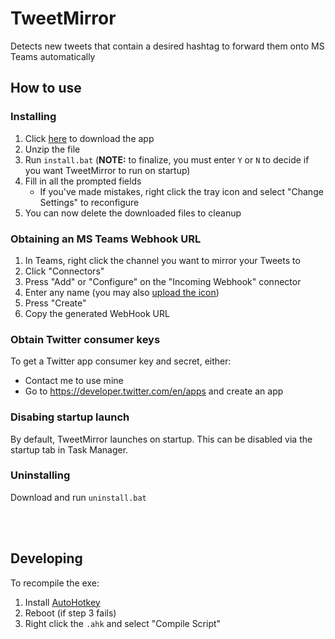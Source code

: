# TweetMirror
Detects new tweets that contain a desired hashtag to forward them onto MS Teams automatically


## How to use
### Installing
1. Click [here](../../archive/master.zip) to download the app
2. Unzip the file
3. Run `install.bat` (**NOTE:** to finalize, you must enter `Y` or `N` to decide if you want TweetMirror to run on startup)
4. Fill in all the prompted fields
	- If you've made mistakes, right click the tray icon and select "Change Settings" to reconfigure
4. You can now delete the downloaded files to cleanup

### Obtaining an MS Teams Webhook URL
1. In Teams, right click the channel you want to mirror your Tweets to
2. Click "Connectors"
3. Press "Add" or "Configure" on the "Incoming Webhook" connector
4. Enter any name (you may also [upload the icon](../../master/artwork/TweetMirror%20-%20Teams.png?raw=true))
5. Press "Create"
6. Copy the generated WebHook URL

### Obtain Twitter consumer keys
To get a Twitter app consumer key and secret, either:
- Contact me to use mine
- Go to https://developer.twitter.com/en/apps and create an app


### Disabing startup launch
By default, TweetMirror launches on startup. This can be disabled via the startup tab in Task Manager.

### Uninstalling
Download and run `uninstall.bat`


<br/>
<br/>

## Developing
To recompile the exe:
1. Install [AutoHotkey](https://www.autohotkey.com/)
2. Reboot (if step 3 fails)
3. Right click the `.ahk` and select "Compile Script"

